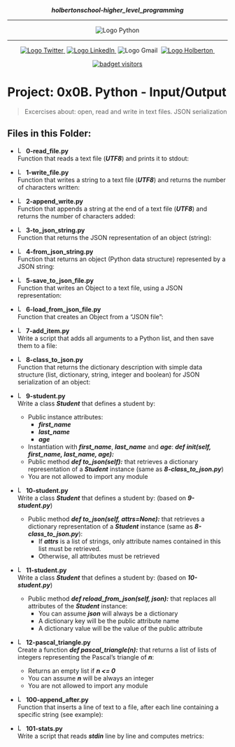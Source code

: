 <div align=center>

***holbertonschool-higher_level_programming***
<hr />
 <img src="https://www.python.org/static/community_logos/python-logo-generic.svg" alt="Logo Python" style="max-width:80%;">
 <hr />
<a href="https://twitter.com/Jepez90"><img src="https://img.shields.io/twitter/url?label=%40Jepez90&style=social&url=https%3A%2F%2Ftwitter.com%2FJepez90" alt="Logo Twitter">&nbsp;</a>
<a href="https://www.linkedin.com/in/jepez90/"><img src="https://img.shields.io/badge/jepez90-%230077B5.svg?&logo=linkedin&logoColor=white" alt="Logo LinkedIn">&nbsp;</a>
<img src="https://img.shields.io/badge/jepez90-white?style=flat&logo=gmail" alt="Logo Gmail">&nbsp;
<a href="https://twitter.com/HolbertonCOL"><img src="https://img.shields.io/badge/Holberton_School-red" alt="Logo Holberton">&nbsp;</a>

<a href="https://github.com/jepez90"><img src="https://visitor-badge.glitch.me/badge?page_id=jepez90.HigherLevelProgram.0x0B&" alt="badget visitors"></a>
</div>

# Project: 0x0B. Python - Input/Output

> Excercises about:
open, read and write in text files. JSON serialization

## Files in this Folder:

* <img src="https://raw.githubusercontent.com/jepez90/jepez90.github.io/master/img/Readme_media/logoPythonBasic.svg" alt="Logo Python" height="15"> **0-read_file.py**<br />
Function that reads a text file (***UTF8***) and prints it to stdout:

* <img src="https://raw.githubusercontent.com/jepez90/jepez90.github.io/master/img/Readme_media/logoPythonBasic.svg" alt="Logo Python" height="15"> **1-write_file.py**<br />
Function that writes a string to a text file (***UTF8***) and returns the number of characters written:

* <img src="https://raw.githubusercontent.com/jepez90/jepez90.github.io/master/img/Readme_media/logoPythonBasic.svg" alt="Logo Python" height="15"> **2-append_write.py**<br />
Function that appends a string at the end of a text file (***UTF8***) and returns the number of characters added:

* <img src="https://raw.githubusercontent.com/jepez90/jepez90.github.io/master/img/Readme_media/logoPythonBasic.svg" alt="Logo Python" height="15"> **3-to_json_string.py**<br />
Function that returns the JSON representation of an object (string):

* <img src="https://raw.githubusercontent.com/jepez90/jepez90.github.io/master/img/Readme_media/logoPythonBasic.svg" alt="Logo Python" height="15"> **4-from_json_string.py**<br />
Function that returns an object (Python data structure) represented by a JSON string:

* <img src="https://raw.githubusercontent.com/jepez90/jepez90.github.io/master/img/Readme_media/logoPythonBasic.svg" alt="Logo Python" height="15"> **5-save_to_json_file.py**<br />
Function that writes an Object to a text file, using a JSON representation:

* <img src="https://raw.githubusercontent.com/jepez90/jepez90.github.io/master/img/Readme_media/logoPythonBasic.svg" alt="Logo Python" height="15"> **6-load_from_json_file.py**<br />
Function that creates an Object from a &ldquo;JSON file&rdquo;:

* <img src="https://raw.githubusercontent.com/jepez90/jepez90.github.io/master/img/Readme_media/logoPythonBasic.svg" alt="Logo Python" height="15"> **7-add_item.py**<br />
Write a script that adds all arguments to a Python list, and then save them to a file:

* <img src="https://raw.githubusercontent.com/jepez90/jepez90.github.io/master/img/Readme_media/logoPythonBasic.svg" alt="Logo Python" height="15"> **8-class_to_json.py**<br />
Function that returns the dictionary description with simple data structure (list, dictionary, string, integer and boolean) for JSON serialization of an object:

* <img src="https://raw.githubusercontent.com/jepez90/jepez90.github.io/master/img/Readme_media/logoPythonBasic.svg" alt="Logo Python" height="15"> **9-student.py**<br />
Write a class ***Student*** that defines a student by:
    * Public instance attributes:
        * ***first_name***
        * ***last_name***
        * ***age***
    * Instantiation with ***first_name***, ***last_name*** and ***age***: ***def __init__(self, first_name, last_name, age):***
    * Public method ***def to_json(self):*** that retrieves a dictionary representation of a ***Student*** instance (same as ***8-class_to_json.py***)
    * You are not allowed to import any module


* <img src="https://raw.githubusercontent.com/jepez90/jepez90.github.io/master/img/Readme_media/logoPythonBasic.svg" alt="Logo Python" height="15"> **10-student.py**<br />
Write a class ***Student*** that defines a student by: (based on ***9-student.py***)
    * Public method ***def to_json(self, attrs=None):*** that retrieves a dictionary representation of a ***Student*** instance (same as ***8-class_to_json.py***):
        * If ***attrs*** is a list of strings, only attribute names contained in this list must be retrieved.
        * Otherwise, all attributes must be retrieved

* <img src="https://raw.githubusercontent.com/jepez90/jepez90.github.io/master/img/Readme_media/logoPythonBasic.svg" alt="Logo Python" height="15"> **11-student.py**<br />
Write a class ***Student*** that defines a student by: (based on ***10-student.py***)
    * Public method ***def reload_from_json(self, json):*** that replaces all attributes of the ***Student*** instance:
        * You can assume ***json*** will always be a dictionary
        * A dictionary key will be the public attribute name
        * A dictionary value will be the value of the public attribute

* <img src="https://raw.githubusercontent.com/jepez90/jepez90.github.io/master/img/Readme_media/logoPythonBasic.svg" alt="Logo Python" height="15"> **12-pascal_triangle.py**<br />
Create a function ***def pascal_triangle(n):*** that returns a list of lists of integers representing the Pascal’s triangle of ***n***:

    * Returns an empty list if ***n <= 0***
    * You can assume ***n*** will be always an integer
    * You are not allowed to import any module


* <img src="https://raw.githubusercontent.com/jepez90/jepez90.github.io/master/img/Readme_media/logoPythonBasic.svg" alt="Logo Python" height="15"> **100-append_after.py**<br />
Function that inserts a line of text to a file, after each line containing a specific string (see example):

* <img src="https://raw.githubusercontent.com/jepez90/jepez90.github.io/master/img/Readme_media/logoPythonBasic.svg" alt="Logo Python" height="15"> **101-stats.py**<br />
Write a script that reads ***stdin*** line by line and computes metrics:
